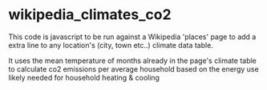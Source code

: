# wikipedia_climates_co2

This code is javascript to be run against a Wikipedia 'places' page to add a extra line to any location's (city, town etc..) climate data table. 

It uses the mean temperature of months already in the page's climate table 
to calculate co2 emissions per average household 
based on the energy use likely needed for household heating & cooling
